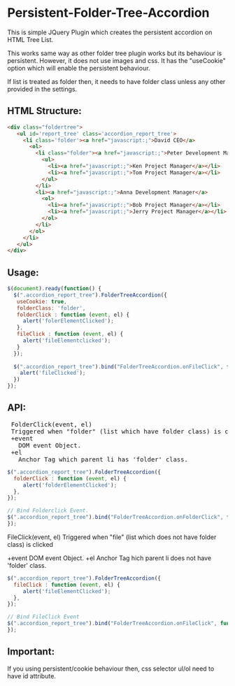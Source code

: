Persistent-Folder-Tree-Accordion
================================

This is simple JQuery Plugin which creates the persistent accordion on HTML Tree List.

This works same way as other folder tree plugin works but its behaviour is persistent. 
However, it does not use images and css. It has the "useCookie" option which will enable
the persistent behaviour.

If list is treated as folder then, it needs to have folder class unless any other provided in 
the settings. 


## HTML Structure:
```html
<div class="foldertree">
   <ul id='report_tree' class='accordion_report_tree'>
     <li class='folder'><a href="javascript:;">David CEO</a>
       <ol>
         <li class="folder"><a href="javascript:;">Peter Development Manager</a>
           <ul>
             <li><a href="javascript:;">Ken Project Manager</a></li>
             <li><a href="javascript:;">Tom Project Manager</a></li>
           </ul>
         </li>
         <li><a href="javascript:;">Anna Development Manager</a>
           <ol>
             <li><a href="javascript:;">Bob Project Manager</a></li>
             <li><a href="javascript:;">Jerry Project Manager</a></li>
           </ol>
         </li>
       </ol>
     </li>
   </ul>
</div>
```

## Usage:
```javascript
$(document).ready(function() { 
  $(".accordion_report_tree").FolderTreeAccordion({
   useCookie: true,
   folderClass: 'folder',
   folderClick : function (event, el) {
     alert('folerElementClicked');
   },
   fileClick : function (event, el) {
     alert('fileElementclicked');
   }
  });
  
  $(".accordion_report_tree").bind("FolderTreeAccordion.onFileClick", function(event, clickedElement) {
    alert('fileClicked');
  })
});
```

## API:
<pre>
 FolderClick(event, el)
 Triggered when "folder" (list which have folder class) is clicked
 +event 
   DOM event Object.
 +el
   Anchor Tag which parent li has 'folder' class.
</pre>
```javascript
$(".accordion_report_tree").FolderTreeAccordion({
  folderClick : function (event, el) {
     alert('folderElementClicked');
  },
});

// Bind Folderclick Event.
$(".accordion_report_tree").bind("FolderTreeAccordion.onFolderClick", function(event, el) {
});
```

FileClick(event, el)
Triggered when "file" (list which does not have folder class) is clicked

+event 
  DOM event Object.
+el
  Anchor Tag hich parent li does not have 'folder' class.
```javascript
$(".accordion_report_tree").FolderTreeAccordion({
  fileClick : function (event, el) {
     alert('fileElementClicked');
  },
});

// Bind FileClick Event
$(".accordion_report_tree").bind("FolderTreeAccordion.onFileClick", function(event, el) {
});
```


## Important: 
If you using persistent/cookie behaviour then, css selector ul/ol need to have id attribute. 

